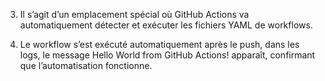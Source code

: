 3. Il s’agit d’un emplacement spécial où GitHub Actions va automatiquement détecter et exécuter les fichiers YAML de workflows.

8. Le workflow s’est exécuté automatiquement après le push, dans les logs, le message Hello World from GitHub Actions! apparaît, confirmant que l’automatisation fonctionne.